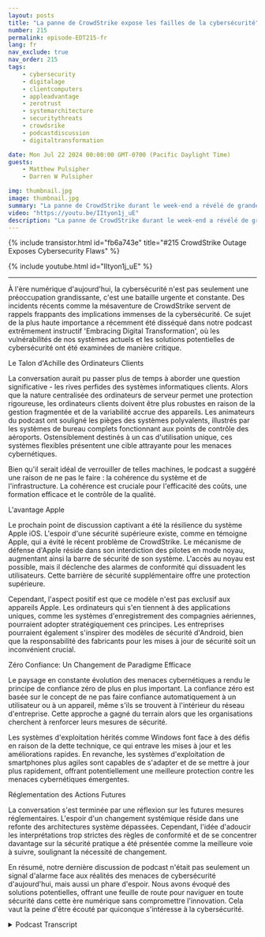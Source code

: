```yaml
---
layout: posts
title: "La panne de CrowdStrike expose les failles de la cybersécurité"
number: 215
permalink: episode-EDT215-fr
lang: fr
nav_exclude: true
nav_order: 215
tags:
    - cybersecurity
    - digitalage
    - clientcomputers
    - appleadvantage
    - zerotrust
    - systemarchitecture
    - securitythreats
    - crowdsrike
    - podcastdiscussion
    - digitaltransformation

date: Mon Jul 22 2024 00:00:00 GMT-0700 (Pacific Daylight Time)
guests:
    - Matthew Pulsipher
    - Darren W Pulsipher

img: thumbnail.jpg
image: thumbnail.jpg
summary: "La panne de CrowdStrike durant le week-end a révélé de grandes failles dans notre approche de la cybersécurité, de l'ingénierie logicielle et de l'architecture de système. Darren est rejoint par l'invité de retour, Matthew Pulsipher, pour discuter des implications des événements de ce week-end."
video: "https://youtu.be/IItyon1j_uE"
description: "La panne de CrowdStrike durant le week-end a révélé de grandes failles dans notre approche de la cybersécurité, de l'ingénierie logicielle et de l'architecture de système. Darren est rejoint par l'invité de retour, Matthew Pulsipher, pour discuter des implications des événements de ce week-end."
---
```


<div>
{% include transistor.html id="fb6a743e" title="#215 CrowdStrike Outage Exposes Cybersecurity Flaws" %}

{% include youtube.html id="IItyon1j_uE" %}
</div>

---

À l'ère numérique d'aujourd'hui, la cybersécurité n'est pas seulement une préoccupation grandissante, c'est une bataille urgente et constante. Des incidents récents comme la mésaventure de CrowdStrike servent de rappels frappants des implications immenses de la cybersécurité. Ce sujet de la plus haute importance a récemment été disséqué dans notre podcast extrêmement instructif 'Embracing Digital Transformation', où les vulnérabilités de nos systèmes actuels et les solutions potentielles de cybersécurité ont été examinées de manière critique.

Le Talon d'Achille des Ordinateurs Clients

La conversation aurait pu passer plus de temps à aborder une question significative - les rives perfides des systèmes informatiques clients. Alors que la nature centralisée des ordinateurs de serveur permet une protection rigoureuse, les ordinateurs clients doivent être plus robustes en raison de la gestion fragmentée et de la variabilité accrue des appareils. Les animateurs du podcast ont souligné les pièges des systèmes polyvalents, illustrés par les systèmes de bureau complets fonctionnant aux points de contrôle des aéroports. Ostensiblement destinés à un cas d'utilisation unique, ces systèmes flexibles présentent une cible attrayante pour les menaces cybernétiques.

Bien qu'il serait idéal de verrouiller de telles machines, le podcast a suggéré une raison de ne pas le faire : la cohérence du système et de l'infrastructure. La cohérence est cruciale pour l'efficacité des coûts, une formation efficace et le contrôle de la qualité.

L'avantage Apple

Le prochain point de discussion captivant a été la résilience du système Apple iOS. L'espoir d'une sécurité supérieure existe, comme en témoigne Apple, qui a évité le récent problème de CrowdStrike. Le mécanisme de défense d'Apple réside dans son interdiction des pilotes en mode noyau, augmentant ainsi la barre de sécurité de son système. L'accès au noyau est possible, mais il déclenche des alarmes de conformité qui dissuadent les utilisateurs. Cette barrière de sécurité supplémentaire offre une protection supérieure.

Cependant, l'aspect positif est que ce modèle n'est pas exclusif aux appareils Apple. Les ordinateurs qui s'en tiennent à des applications uniques, comme les systèmes d'enregistrement des compagnies aériennes, pourraient adopter stratégiquement ces principes. Les entreprises pourraient également s'inspirer des modèles de sécurité d'Android, bien que la responsabilité des fabricants pour les mises à jour de sécurité soit un inconvénient crucial.

Zéro Confiance: Un Changement de Paradigme Efficace

Le paysage en constante évolution des menaces cybernétiques a rendu le principe de confiance zéro de plus en plus important. La confiance zéro est basée sur le concept de ne pas faire confiance automatiquement à un utilisateur ou à un appareil, même s'ils se trouvent à l'intérieur du réseau d'entreprise. Cette approche a gagné du terrain alors que les organisations cherchent à renforcer leurs mesures de sécurité.

Les systèmes d'exploitation hérités comme Windows font face à des défis en raison de la dette technique, ce qui entrave les mises à jour et les améliorations rapides. En revanche, les systèmes d'exploitation de smartphones plus agiles sont capables de s'adapter et de se mettre à jour plus rapidement, offrant potentiellement une meilleure protection contre les menaces cybernétiques émergentes.

Réglementation des Actions Futures

La conversation s'est terminée par une réflexion sur les futures mesures réglementaires. L'espoir d'un changement systémique réside dans une refonte des architectures système dépassées. Cependant, l'idée d'adoucir les interprétations trop strictes des règles de conformité et de se concentrer davantage sur la sécurité pratique a été présentée comme la meilleure voie à suivre, soulignant la nécessité de changement.

En résumé, notre dernière discussion de podcast n'était pas seulement un signal d'alarme face aux réalités des menaces de cybersécurité d'aujourd'hui, mais aussi un phare d'espoir. Nous avons évoqué des solutions potentielles, offrant une feuille de route pour naviguer en toute sécurité dans cette ère numérique sans compromettre l'innovation. Cela vaut la peine d'être écouté par quiconque s'intéresse à la cybersécurité.



<details>
<summary> Podcast Transcript </summary>

<p></p>

</details>
